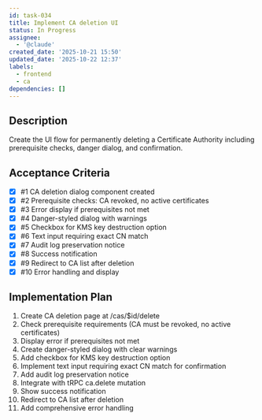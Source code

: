 ```yaml
---
id: task-034
title: Implement CA deletion UI
status: In Progress
assignee:
  - '@claude'
created_date: '2025-10-21 15:50'
updated_date: '2025-10-22 12:37'
labels:
  - frontend
  - ca
dependencies: []
---
```


## Description

<!-- SECTION:DESCRIPTION:BEGIN -->
Create the UI flow for permanently deleting a Certificate Authority including prerequisite checks, danger dialog, and confirmation.
<!-- SECTION:DESCRIPTION:END -->

## Acceptance Criteria
<!-- AC:BEGIN -->
- [x] #1 CA deletion dialog component created
- [x] #2 Prerequisite checks: CA revoked, no active certificates
- [x] #3 Error display if prerequisites not met
- [x] #4 Danger-styled dialog with warnings
- [x] #5 Checkbox for KMS key destruction option
- [x] #6 Text input requiring exact CN match
- [x] #7 Audit log preservation notice
- [x] #8 Success notification
- [x] #9 Redirect to CA list after deletion
- [x] #10 Error handling and display
<!-- AC:END -->

## Implementation Plan

<!-- SECTION:PLAN:BEGIN -->
1. Create CA deletion page at /cas/$id/delete
2. Check prerequisite requirements (CA must be revoked, no active certificates)
3. Display error if prerequisites not met
4. Create danger-styled dialog with clear warnings
5. Add checkbox for KMS key destruction option
6. Implement text input requiring exact CN match for confirmation
7. Add audit log preservation notice
8. Integrate with tRPC ca.delete mutation
9. Show success notification
10. Redirect to CA list after deletion
11. Add comprehensive error handling
<!-- SECTION:PLAN:END -->

